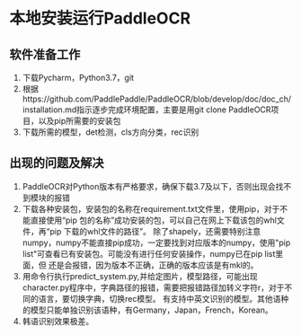 # 本地安装运行PaddleOCR
## 软件准备工作
1. 下载Pycharm，Python3.7，git
2. 根据https://github.com/PaddlePaddle/PaddleOCR/blob/develop/doc/doc_ch/installation.md指示逐步完成环境配置，主要是用git clone PaddleOCR项目，以及pip所需要的安装包
3. 下载所需的模型，det检测，cls方向分类，rec识别
## 出现的问题及解决
1. PaddleOCR对Python版本有严格要求，确保下载3.7及以下，否则出现会找不到模块的报错
2. 下载各种安装包，安装包的名称在requirement.txt文件里，使用pip，对于不能直接使用“pip 包的名称”成功安装的包，可以自己在网上下载该包的whl文件，再“pip 下载的whl文件的路径”。
   除了shapely，还需要特别注意numpy，numpy不能直接pip成功，一定要找到对应版本的numpy，使用"pip list"可查看已有安装包。可能没有进行任何安装操作，numpy已在pip list里面，但
   还是会报错，因为版本不正确，正确的版本应该是有mkl的。
3. 用命令行执行predict_system.py,并给定图片，模型路径，可能出现character.py程序中，字典路径的报错，需要把报错路径加转义字符r，对于不同的语言，要切换字典，切换rec模型。
   有支持中英文识别的模型。其他语种的模型只能单独识别该语种，有Germany，Japan，French，Korean。
4. 韩语识别效果极差。
